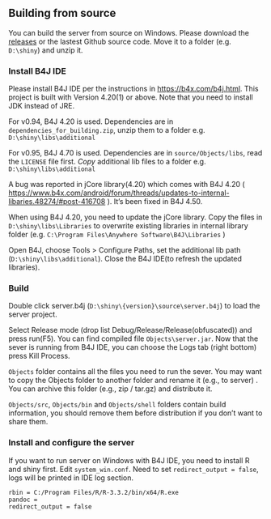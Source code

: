 ## Building from source

You can build the server from source on Windows. Please download the [releases] or the lastest Github source code. Move it to a folder (e.g. `D:\shiny`) and unzip it.

### Install B4J IDE
Please install B4J IDE per the instructions in https://b4x.com/b4j.html. This project is built with Version 4.20(1) or above. Note that you need to install JDK instead of JRE.  

For v0.94, B4J 4.20 is used. Dependencies are in `dependencies_for_building.zip`, unzip them to a folder e.g. `D:\shiny\libs\additional`   

For v0.95, B4J 4.70 is used. Dependencies are in `source/Objects/libs`, read the `LICENSE` file first. *Copy* additional lib files to a folder e.g. `D:\shiny\libs\additional`   


A bug was reported in jCore library(4.20) which comes with B4J 4.20  ( https://www.b4x.com/android/forum/threads/updates-to-internal-libaries.48274/#post-416708 ). It’s been fixed in B4J 4.50.

When using B4J 4.20, you need to update the jCore library.
Copy the files in `D:\shiny\libs\Libraries` to overwrite existing libraries in internal library folder (e.g. `C:\Program Files\Anywhere Software\B4J\Libraries` )   

Open B4J, choose Tools > Configure Paths, set the additional lib path (`D:\shiny\libs\additional`). Close the B4J IDE(to refresh the updated libraries).  


### Build

Double click server.b4j (`D:\shiny\{version}\source\server.b4j`) to load the server project.

Select Release mode (drop list Debug/Release/Release(obfuscated)) and press run(F5). You can find compiled file `Objects\server.jar`. Now that the sever is running from B4J IDE, you can choose the Logs tab (right bottom) press Kill Process.

`Objects` folder contains all the files you need to run the sever. You may want to copy the Objects folder to another folder and rename it (e.g., to server) . You can archive this folder (e.g., zip / tar.gz) and distribute it.

`Objects/src`, `Objects/bin` and `Objects/shell` folders contain build information, you should remove them before distribution if you don’t want to share them.

### Install and configure the server
If you want to run server on Windows with B4J IDE, you need to install R and shiny first.
Edit `system_win.conf`. Need to set `redirect_output = false`, logs will be printed in IDE log section.
```
rbin = C:/Program Files/R/R-3.3.2/bin/x64/R.exe
pandoc = 
redirect_output = false
```


[releases]: ../../../releases
